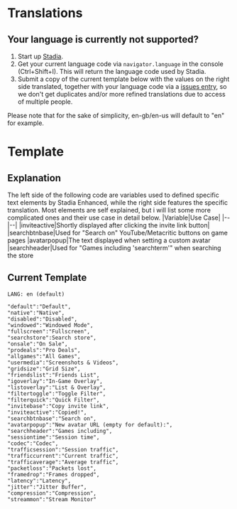 
# Translations

## Your language is currently not supported?
1. Start up [Stadia](https://stadia.com/).
2. Get your current language code via `navigator.language` in the console (Ctrl+Shift+I). This will return the language code used by Stadia.
3. Submit a copy of the current template below with the values on the right side translated, together with your language code via a [issues entry](https://github.com/ChristopherKlay/StadiaEnhanced/issues), so we don't get duplicates and/or more refined translations due to access of multiple people.

Please note that for the sake of simplicity, en-gb/en-us will default to "en" for example.
# Template

## Explanation
The left side of the following code are variables used to defined specific text elements by Stadia Enhanced, while the right side features the specific translation. Most elements are self explained, but i will list some more complicated ones and their use case in detail below.
|Variable|Use Case|
|--|--|
|inviteactive|Shortly displayed after clicking the invite link button|
|searchbtnbase|Used for "Search on" YouTube/Metacritic buttons on game pages
|avatarpopup|The text displayed when setting a custom avatar
|searchheader|Used for "Games including 'searchterm'" when searching the store

## Current Template

    LANG: en (default)
    
    "default":"Default",
    "native":"Native",
    "disabled":"Disabled",
    "windowed":"Windowed Mode",
    "fullscreen":"Fullscreen",
    "searchstore":Search store",
    "onsale":"On Sale",
    "prodeals":"Pro Deals",
    "allgames":"All Games",
    "usermedia":"Screenshots & Videos",
    "gridsize":"Grid Size",
    "friendslist":"Friends List",
    "igoverlay":"In-Game Overlay",
    "listoverlay":"List & Overlay",
    "filtertoggle":"Toggle Filter",
    "filterquick":"Quick Filter",
    "invitebase":"Copy invite link",
    "inviteactive":"Copied!",
    "searchbtnbase":"Search on",
    "avatarpopup":"New avatar URL (empty for default):",
    "searchheader":"Games including",
    "sessiontime":"Session time",
    "codec":"Codec",
    "trafficsession":"Session traffic",
    "trafficcurrent":"Current traffic",
    "trafficaverage":"Average traffic",
    "packetloss":"Packets lost",
    "framedrop":"Frames dropped",
    "latency":"Latency",
    "jitter":"Jitter Buffer",
    "compression":"Compression",
    "streammon":"Stream Monitor"
